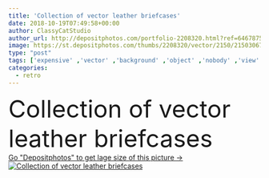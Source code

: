 ```yaml
---
title: 'Collection of vector leather briefcases'
date: 2018-10-19T07:49:58+00:00
author: ClassyCatStudio
author_url: http://depositphotos.com/portfolio-2208320.html?ref=64678756
image: https://st.depositphotos.com/thumbs/2208320/vector/2150/21503067/api_thumb_450.jpg?forcejpeg=true
type: "post"
tags: ['expensive' ,'vector' ,'background' ,'object' ,'nobody' ,'view' ,'colored' ,'illustration' ,'design' ,'set' ,'bag' ,'business' ,'elegance' ,'travel' ,'close' ,'packing' ,'storage' ,'handle' ,'antique' ,'old' ,'retro' ,'vintage' ,'leather' ,'fashion' ,'accessory' ,'personal' ,'concept' ,'corporate' ,'office' ,'job' ,'document' ,'finance' ,'textured' ,'lock' ,'collection' ,'case' ,'journey' ,'luggage' ,'baggage' ,'carry' ,'bags' ,'kit' ,'suitcase' ,'portfolio' ,'briefcase' ,'folder' ,'folded' ,'editable' ,'stuff' ,'scalable' ]
categories: 
  - retro
---
```

<div aling="center">
            <font size="60"> Collection of vector leather briefcases</font>   
</div>
<div>
    <a href='https://depositphotos.com/21503067/stock-illustration-collection-vector-leather-briefcases.html?ref=64678756' target=_blank > Go "Depositphotos" to get lage size of this picture ->
        <img href='https://depositphotos.com/21503067/stock-illustration-collection-vector-leather-briefcases.html?ref=64678756' src='https://st.depositphotos.com/2208320/2150/v/950/depositphotos_21503067-stock-illustration-collection-vector-leather-briefcases.jpg?forcejpeg=true' alt='Collection of vector leather briefcases' >
    </a>
</div>

